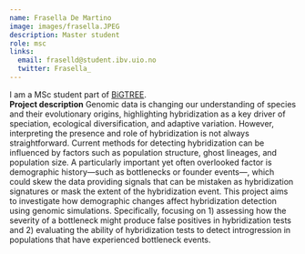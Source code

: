 ```yaml
---
name: Frasella De Martino
image: images/frasella.JPEG
description: Master student
role: msc
links:
  email: fraselld@student.ibv.uio.no
  twitter: Frasella_
---
```


I am a MSc student part of [BiGTREE](www.bigtree-training.org).
<br>
**Project description**
Genomic data is changing our understanding of species and their evolutionary origins, highlighting hybridization as a key driver of speciation, ecological diversification, and adaptive variation. However, interpreting the presence and role of hybridization is not always straightforward. Current methods for detecting hybridization can be influenced by factors such as population structure, ghost lineages, and population size. A particularly important yet often overlooked factor is demographic history—such as bottlenecks or founder events—, which could skew the data providing signals that can be mistaken as hybridization signatures or mask the extent of the hybridization event.  This project aims to investigate how demographic changes affect hybridization detection using genomic simulations. Specifically, focusing on 1) assessing how the severity of a bottleneck might produce false positives in hybridization tests and 2) evaluating the ability of hybridization tests to detect introgression in populations that have experienced bottleneck events.


